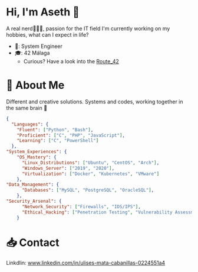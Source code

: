 # Hi, I'm Aseth 👋
A real nerd🧑🏽‍💻, passion for the IT field
I'm currently working on my hobbies, what can I expect in life?

- 💼: System Engineer
- 🎓: 42 Málaga 
  - Curious? Have a look into the [Route_42](https://github.com/aseth0/Route_42)

# 🚀 About Me
Different and creative solutions.
Systems and codes, working together in the same brain 🧠

```json
{
  "Languages": {
    "Fluent": ["Python", "Bash"],
    "Proficient": ["C", "PHP", "JavaScript"],
    "Learning": ["C", "PowerShell"]
  },
"System_Experiences": {
    "OS_Mastery": {
      "Linux_Distributions": ["Ubuntu", "CentOS", "Arch"],
      "Windows_Server": ["2019", "2020"],
      "Virtualization": ["Docker", "Kubernetes", "VMware"]
    },
"Data_Management": {
      "Databases": ["MySQL", "PostgreSQL", "OracleSQL"],
    },
"Security_Arsenal": {
      "Network_Security": ["Firewalls", "IDS/IPS"],
      "Ethical_Hacking": ["Penetration Testing", "Vulnerability Assessment"],
    }
```

# 📥 Contact 
Linkdlin: www.linkedin.com/in/ulises-mata-cabanillas-0224551a4
